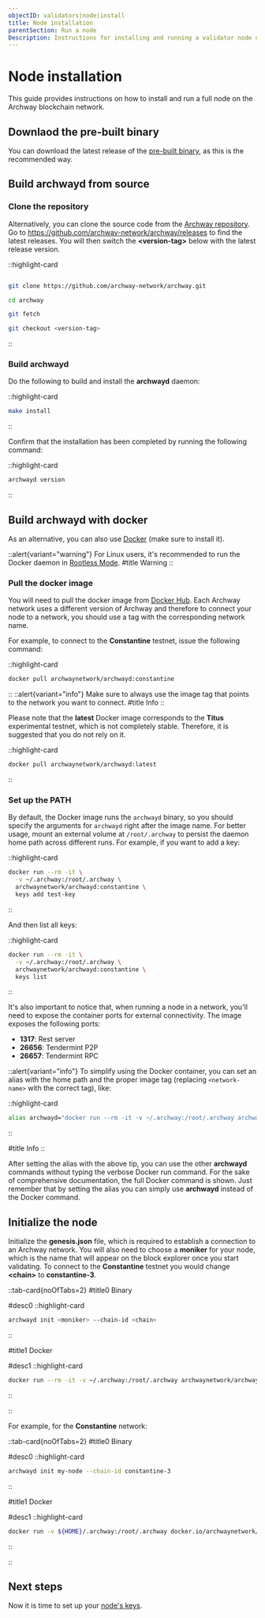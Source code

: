 ```yaml
---
objectID: validators|node|install
title: Node installation
parentSection: Run a node
Description: Instructions for installing and running a validator node on the Archway blockchain network
---
```



# Node installation

This guide provides instructions on how to install and run a full node on the Archway blockchain network.

## Downlaod the pre-built binary

You can download the latest release of the <a href='https://github.com/archway-network/archway/releases' target='_blank'>pre-built binary</a>, as this is the recommended way.


## Build archwayd from source


### Clone the repository
Alternatively, you can clone the source code from the <a href='https://github.com/archway-network/archway' target='_blank'>Archway repository</a>. Go to <a href='https://github.com/archway-network/archway/releases' target='_blank'>https://github.com/archway-network/archway/releases</a> to find the latest releases. You will then switch the **\<version-tag\>** below with the latest release version.

::highlight-card

```bash

git clone https://github.com/archway-network/archway.git

cd archway

git fetch

git checkout <version-tag>

```

::

### Build archwayd
Do the following to build and install the **archwayd** daemon:

::highlight-card

```bash
make install
```

::

Confirm that the installation has been completed by running the following command:

::highlight-card

```bash
archwayd version
```

::



## Build archwayd with docker

As an alternative, you can also use <a href="https://docs.docker.com/get-docker" target="_blank" title="Install Docker">Docker</a> (make sure to install it).


::alert{variant="warning"}
For Linux users, it's recommended to run the Docker daemon in <a href="https://docs.docker.com/engine/security/rootless/" target="_blank" title="Docker Rootless mode">Rootless Mode</a>.
#title
Warning
::



### Pull the docker image

You will need to pull the docker image from <a href="https://hub.docker.com/r/archwaynetwork/archwayd" target="_blank">Docker Hub</a>. Each Archway network uses a different version of Archway and therefore to connect your node to a network, you should use a tag with the corresponding network name.

For example, to connect to the **Constantine** testnet, issue the following command:

::highlight-card

```bash
docker pull archwaynetwork/archwayd:constantine
```

::
::alert{variant="info"}
Make sure to always use the image tag that points to the network you want to connect.
#title
Info
::


Please note that the **latest** Docker image corresponds to the **Titus** experimental testnet, which is not completely stable. Therefore, it is suggested that you do not rely on it.

::highlight-card

```bash
docker pull archwaynetwork/archwayd:latest
```

::

### Set up the PATH


By default, the Docker image runs the `archwayd` binary, so you should specify the arguments for `archwayd` right after the image name. For better usage, mount an external volume at `/root/.archway` to persist the daemon home path across different runs. For example, if you want to add a key:

::highlight-card

```bash
docker run --rm -it \
  -v ~/.archway:/root/.archway \
  archwaynetwork/archwayd:constantine \
  keys add test-key
```

::

And then list all keys:

::highlight-card

```bash
docker run --rm -it \
  -v ~/.archway:/root/.archway \
  archwaynetwork/archwayd:constantine \
  keys list
```

::

It's also important to notice that, when running a node in a network, you'll need to expose the container ports for external connectivity. The image exposes the following ports:

- **1317**: Rest server
- **26656**: Tendermint P2P
- **26657**: Tendermint RPC

::alert{variant="info"}
To simplify using the Docker container, you can set an alias with the home path and the proper image tag (replacing `<network-name>` with the correct tag), like:

::highlight-card

```bash
alias archwayd="docker run --rm -it -v ~/.archway:/root/.archway archwaynetwork/archwayd:<network-name>"
```

::

#title
Info
::

After setting the alias with the above tip, you can use the other **archwayd** commands without typing the verbose Docker run command.
For the sake of comprehensive documentation, the full Docker command is shown. Just remember that by setting the alias you can simply use **archwayd** instead of the Docker command.


## Initialize the node


Initialize the **genesis.json** file, which is required to establish a connection to an Archway network. You will also need to choose a **moniker** for your node, which is the name that will appear on the block explorer once you start validating. To connect to the **Constantine** testnet you would change **\<chain\>** to **constantine-3**.

::tab-card{noOfTabs=2}
#title0
Binary

#desc0
::highlight-card

```bash
archwayd init <moniker> --chain-id <chain>
```

::

#title1
Docker

#desc1
::highlight-card

```bash
docker run --rm -it -v ~/.archway:/root/.archway archwaynetwork/archwayd:<NETWORK_NAME> init <moniker> --chain-id <chain>
```

::

::

For example, for the **Constantine** network:

::tab-card{noOfTabs=2}
#title0
Binary

#desc0
::highlight-card

```bash
archwayd init my-node --chain-id constantine-3
```

::

#title1
Docker

#desc1
::highlight-card

```bash
docker run -v ${HOME}/.archway:/root/.archway docker.io/archwaynetwork/archwayd:constantine  init my-cool-moniker --chain-id constantine-3
```

::

::

## Next steps

Now it is time to set up your [node's keys](keys.md).

